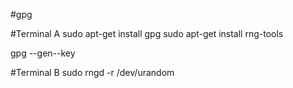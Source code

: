 #gpg

#Terminal A
sudo apt-get install gpg
sudo apt-get install rng-tools

gpg --gen--key

#Terminal B
sudo rngd -r /dev/urandom

